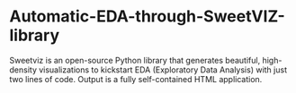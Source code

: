 # Automatic-EDA-through-SweetVIZ-library
Sweetviz is an open-source Python library that generates beautiful, high-density visualizations to kickstart EDA (Exploratory Data Analysis) with just two lines of code. Output is a fully self-contained HTML application.
